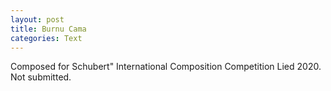 ```yaml
---
layout: post
title: Burnu Cama
categories: Text
---
```


Composed for Schubert" International Composition Competition Lied 2020. Not submitted.